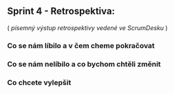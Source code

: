 ## __Sprint 4 - Retrospektiva:__

( _písemný výstup retrospektivy vedené ve ScrumDesku_ )

### Co se nám líbilo a v čem cheme pokračovat

### Co se nám nelíbilo a co bychom chtěli změnit

### Co chcete vylepšit
